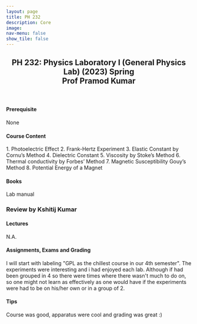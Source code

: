 ```yaml
---
layout: page
title: PH 232
description: Core
image: 
nav-menu: false
show_tile: false
---
```


<!-- Main -->
<div id="main" class="alt">

<!-- One -->
<section id="one">
	<div class="inner">
		<header class="major">
			<h2>PH 232: Physics Laboratory I (General Physics Lab) (2023) Spring
             <br>Prof Pramod Kumar</h2>
		</header>

<h4> Prerequisite</h4>
<p>None</p>

<h4> Course Content</h4>
<p>1. Photoelectric Effect 2. Frank-Hertz Experiment 3. Elastic Constant by Cornu’s Method 4. Dielectric Constant 5. Viscosity by Stoke’s Method 6. Thermal conductivity by Forbes’ Method 7. Magnetic Susceptibility Gouy’s Method 8. Potential Energy of a Magnet</p>

<h4> Books</h4>
<p>Lab manual
</p>

<!-- ################################################ -->

<h3> Review by Kshitij Kumar </h3>

<h4>Lectures</h4>
<p>N.A.</p>

<h4> Assignments, Exams and Grading</h4>
<p>I will start with labeling "GPL as the chillest course in our 4th semester". The experiments were interesting and i had enjoyed each lab. Although if had been grouped in 4 so there were times where there wasn't much to do on, so one might not learn as effectively as one would have if the experiments were had to be on his/her own or in a group of 2. 
</p>

<h4> Tips</h4>
<p> Course was good, apparatus were cool and grading was great :) 
</p>

<!-- ################################################ -->